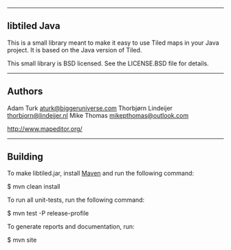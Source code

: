 ---------------
libtiled Java
---------------

This is a small library meant to make it easy to use Tiled maps in your Java
project. It is based on the Java version of Tiled.

This small library is BSD licensed. See the LICENSE.BSD file for details.

---------
Authors
---------

Adam Turk <aturk@biggeruniverse.com>
Thorbjørn Lindeijer <thorbjorn@lindeijer.nl>
Mike Thomas <mikepthomas@outlook.com>

http://www.mapeditor.org/

----------
Building
----------

To make libtiled.jar, install [Maven](http://maven.apache.org/) and run the following command:

$ mvn clean install

To run all unit-tests, run the following command:

$ mvn test -P release-profile

To generate reports and documentation, run:

$ mvn site

